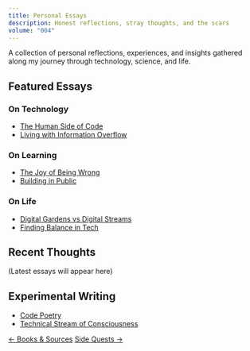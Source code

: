 ```yaml
---
title: Personal Essays
description: Honest reflections, stray thoughts, and the scars
volume: "004"
---
```


A collection of personal reflections, experiences, and insights gathered along my journey through technology, science, and life.

## Featured Essays

### On Technology
- [The Human Side of Code](/personal-essays/human-side-of-code)
- [Living with Information Overflow](/personal-essays/info-overflow)

### On Learning
- [The Joy of Being Wrong](/personal-essays/joy-of-being-wrong)
- [Building in Public](/personal-essays/building-in-public)

### On Life
- [Digital Gardens vs Digital Streams](/personal-essays/digital-gardens)
- [Finding Balance in Tech](/personal-essays/tech-balance)

## Recent Thoughts
(Latest essays will appear here)

## Experimental Writing
- [Code Poetry](/personal-essays/code-poetry)
- [Technical Stream of Consciousness](/personal-essays/tech-stream)

<div class="navigation-footer">
  <a href="/books-sources" class="nav-link prev">← Books & Sources</a>
  <a href="/side-quests" class="nav-link next">Side Quests →</a>
</div>
